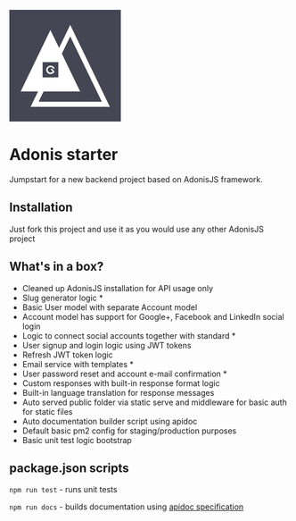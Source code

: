 ![Adonis starter](project-image.png)

# Adonis starter

Jumpstart for a new backend project based on AdonisJS framework.

## Installation
Just fork this project and use it as you would use any other AdonisJS project

## What's in a box?
- Cleaned up AdonisJS installation for API usage only
- Slug generator logic *
- Basic User model with separate Account model
- Account model has support for Google+, Facebook and LinkedIn social login
- Logic to connect social accounts together with standard *
- User signup and login logic using JWT tokens
- Refresh JWT token logic
- Email service with templates *
- User password reset and account e-mail confirmation *
- Custom responses with built-in response format logic
- Built-in language translation for response messages
- Auto served public folder via static serve and middleware for basic auth for static files
- Auto documentation builder script using apidoc
- Default basic pm2 config for staging/production purposes
- Basic unit test logic bootstrap

## package.json scripts

`npm run test` - runs unit tests

`npm run docs` - builds documentation using [apidoc specification](http://apidocjs.com/)
